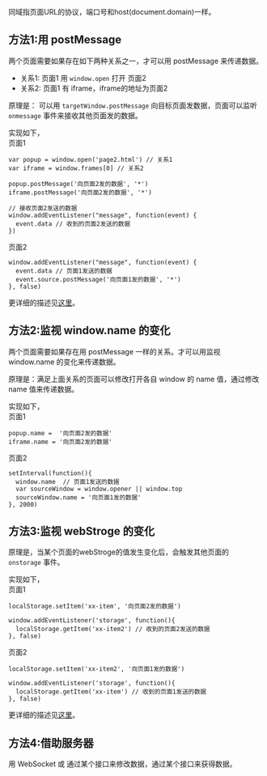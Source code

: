 同域指页面URL的协议，端口号和host(document.domain)一样。

## 方法1:用 postMessage
两个页面需要如果存在如下两种关系之一，才可以用 postMessage 来传递数据。
* 关系1: 页面1 用 `window.open` 打开 页面2
* 关系2: 页面1 有 iframe，iframe的地址为页面2

原理是： 可以用 `targetWindow.postMessage` 向目标页面发数据，页面可以监听 `onmessage` 事件来接收其他页面发的数据。

实现如下，  
页面1
```
var popup = window.open('page2.html') // 关系1
var iframe = window.frames[0] // 关系2

popup.postMessage('向页面2发的数据', '*')
iframe.postMessage('向页面2发的数据', '*')

// 接收页面2发送的数据
window.addEventListener("message", function(event) {
  event.data // 收到的页面2发送的数据
})
```

页面2
```
window.addEventListener("message", function(event) {
  event.data // 页面1发送的数据
  event.source.postMessage('向页面1发的数据', '*')
}, false)
```

更详细的描述见[这里](https://developer.mozilla.org/en-US/docs/Web/API/Window/postMessage)。

##  方法2:监视 window.name 的变化
两个页面需要如果存在用 postMessage 一样的关系。才可以用监视 window.name 的变化来传递数据。

原理是：满足上面关系的页面可以修改打开各自 window 的 name 值，通过修改 name 值来传递数据。

实现如下，  
页面1
```
popup.name =  '向页面2发的数据'
iframe.name = '向页面2发的数据'

```

页面2
```
setInterval(function(){
  window.name  // 页面1发送的数据
  var sourceWindow = window.opener || window.top
  sourceWindow.name = '向页面1发的数据'
}, 2000)
```

##  方法3:监视 webStroge 的变化
原理是，当某个页面的webStroge的值发生变化后，会触发其他页面的 `onstorage` 事件。

实现如下，  
页面1
```
localStorage.setItem('xx-item', '向页面2发的数据')

window.addEventListener('storage', function(){
  localStorage.getItem('xx-item2') // 收到的页面2发送的数据
}, false)
```

页面2
```
localStorage.setItem('xx-item2', '向页面1发的数据')

window.addEventListener('storage', function(){
  localStorage.getItem('xx-item') // 收到的页面1发送的数据
}, false)
```

更详细的描述见[这里](https://developer.mozilla.org/en-US/docs/Web/API/Web_Storage_API/Using_the_Web_Storage_API#Responding_to_storage_changes_with_the_StorageEvent)。

##  方法4:借助服务器
用 WebSocket 或 通过某个接口来修改数据，通过某个接口来获得数据。
